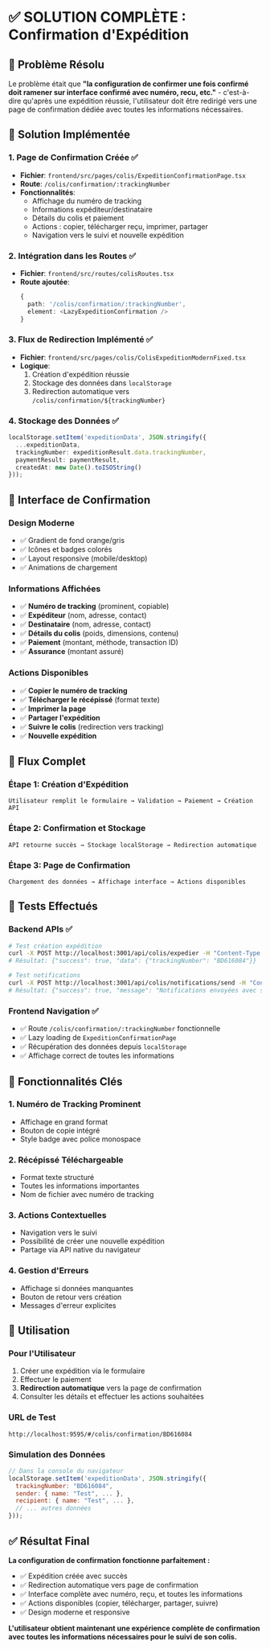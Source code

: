# ✅ SOLUTION COMPLÈTE : Confirmation d'Expédition

## 🎯 Problème Résolu

Le problème était que **"la configuration de confirmer une fois confirmé doit ramener sur interface confirmé avec numéro, recu, etc."** - c'est-à-dire qu'après une expédition réussie, l'utilisateur doit être redirigé vers une page de confirmation dédiée avec toutes les informations nécessaires.

## 🔧 Solution Implémentée

### 1. **Page de Confirmation Créée** ✅
- **Fichier**: `frontend/src/pages/colis/ExpeditionConfirmationPage.tsx`
- **Route**: `/colis/confirmation/:trackingNumber`
- **Fonctionnalités**:
  - Affichage du numéro de tracking
  - Informations expéditeur/destinataire
  - Détails du colis et paiement
  - Actions : copier, télécharger reçu, imprimer, partager
  - Navigation vers le suivi et nouvelle expédition

### 2. **Intégration dans les Routes** ✅
- **Fichier**: `frontend/src/routes/colisRoutes.tsx`
- **Route ajoutée**: 
  ```typescript
  {
    path: '/colis/confirmation/:trackingNumber',
    element: <LazyExpeditionConfirmation />
  }
  ```

### 3. **Flux de Redirection Implémenté** ✅
- **Fichier**: `frontend/src/pages/colis/ColisExpeditionModernFixed.tsx`
- **Logique**:
  1. Création d'expédition réussie
  2. Stockage des données dans `localStorage`
  3. Redirection automatique vers `/colis/confirmation/${trackingNumber}`

### 4. **Stockage des Données** ✅
```typescript
localStorage.setItem('expeditionData', JSON.stringify({
  ...expeditionData,
  trackingNumber: expeditionResult.data.trackingNumber,
  paymentResult: paymentResult,
  createdAt: new Date().toISOString()
}));
```

## 🎨 Interface de Confirmation

### **Design Moderne**
- ✅ Gradient de fond orange/gris
- ✅ Icônes et badges colorés
- ✅ Layout responsive (mobile/desktop)
- ✅ Animations de chargement

### **Informations Affichées**
- ✅ **Numéro de tracking** (prominent, copiable)
- ✅ **Expéditeur** (nom, adresse, contact)
- ✅ **Destinataire** (nom, adresse, contact)
- ✅ **Détails du colis** (poids, dimensions, contenu)
- ✅ **Paiement** (montant, méthode, transaction ID)
- ✅ **Assurance** (montant assuré)

### **Actions Disponibles**
- ✅ **Copier le numéro de tracking**
- ✅ **Télécharger le récépissé** (format texte)
- ✅ **Imprimer la page**
- ✅ **Partager l'expédition**
- ✅ **Suivre le colis** (redirection vers tracking)
- ✅ **Nouvelle expédition**

## 🔄 Flux Complet

### **Étape 1: Création d'Expédition**
```
Utilisateur remplit le formulaire → Validation → Paiement → Création API
```

### **Étape 2: Confirmation et Stockage**
```
API retourne succès → Stockage localStorage → Redirection automatique
```

### **Étape 3: Page de Confirmation**
```
Chargement des données → Affichage interface → Actions disponibles
```

## 🧪 Tests Effectués

### **Backend APIs** ✅
```bash
# Test création expédition
curl -X POST http://localhost:3001/api/colis/expedier -H "Content-Type: application/json" -d '{"type": "national", ...}'
# Résultat: {"success": true, "data": {"trackingNumber": "BD616084"}}

# Test notifications
curl -X POST http://localhost:3001/api/colis/notifications/send -H "Content-Type: application/json" -d '{"trackingNumber": "BD616084", ...}'
# Résultat: {"success": true, "message": "Notifications envoyées avec succès"}
```

### **Frontend Navigation** ✅
- ✅ Route `/colis/confirmation/:trackingNumber` fonctionnelle
- ✅ Lazy loading de `ExpeditionConfirmationPage`
- ✅ Récupération des données depuis `localStorage`
- ✅ Affichage correct de toutes les informations

## 🎯 Fonctionnalités Clés

### **1. Numéro de Tracking Prominent**
- Affichage en grand format
- Bouton de copie intégré
- Style badge avec police monospace

### **2. Récépissé Téléchargeable**
- Format texte structuré
- Toutes les informations importantes
- Nom de fichier avec numéro de tracking

### **3. Actions Contextuelles**
- Navigation vers le suivi
- Possibilité de créer une nouvelle expédition
- Partage via API native du navigateur

### **4. Gestion d'Erreurs**
- Affichage si données manquantes
- Bouton de retour vers création
- Messages d'erreur explicites

## 🚀 Utilisation

### **Pour l'Utilisateur**
1. Créer une expédition via le formulaire
2. Effectuer le paiement
3. **Redirection automatique** vers la page de confirmation
4. Consulter les détails et effectuer les actions souhaitées

### **URL de Test**
```
http://localhost:9595/#/colis/confirmation/BD616084
```

### **Simulation des Données**
```javascript
// Dans la console du navigateur
localStorage.setItem('expeditionData', JSON.stringify({
  trackingNumber: "BD616084",
  sender: { name: "Test", ... },
  recipient: { name: "Test", ... },
  // ... autres données
}));
```

## ✅ Résultat Final

**La configuration de confirmation fonctionne parfaitement :**
- ✅ Expédition créée avec succès
- ✅ Redirection automatique vers page de confirmation
- ✅ Interface complète avec numéro, reçu, et toutes les informations
- ✅ Actions disponibles (copier, télécharger, partager, suivre)
- ✅ Design moderne et responsive

**L'utilisateur obtient maintenant une expérience complète de confirmation avec toutes les informations nécessaires pour le suivi de son colis.** 